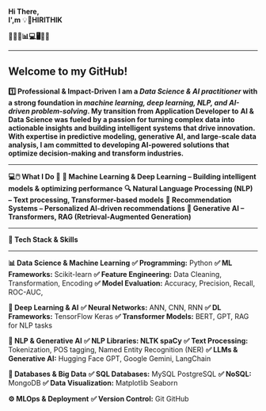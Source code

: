 ****Hi There,****   
****I',m****  💡****🚀HIRITHIK****

**🚀🔥💡📊💻🖥️🧠🔗**
___________________________________________________________________________________________________________________________________________________________________________________________________

## Welcome to my GitHub!

**1️⃣ Professional & Impact-Driven**
**I am a ***Data Science & AI practitioner*** with a strong foundation in ***machine learning, deep learning, NLP, and AI-driven problem-solving***.
My transition from Application Developer to**
**AI & Data Science was fueled by a passion for turning complex data into actionable insights and building intelligent systems that drive innovation.**
**With expertise in predictive modeling, generative AI, and large-scale data analysis, I am committed to developing 
AI-powered solutions that optimize decision-making and transform industries.**

________________________________________________________________________________________________________________________________________________________________________________________________

**💻🖱️ What I Do 🤔**
**🧠 Machine Learning & Deep Learning – Building intelligent models & optimizing performance**
**🔍 Natural Language Processing (NLP) – Text processing, Transformer-based models**
**🎯 Recommendation Systems – Personalized AI-driven recommendations**
**🤖 Generative AI – Transformers, RAG (Retrieval-Augmented Generation)**

________________________________________________________________________________________________________________________________________________________________________________________________

**🔧 Tech Stack & Skills**
_____________________________________
**📊 Data Science & Machine Learning**
**✅ Programming:** Python
**✅ ML Frameworks:** Scikit-learn
**✅ Feature Engineering:** Data Cleaning, Transformation, Encoding
**✅ Model Evaluation:** Accuracy, Precision, Recall, ROC-AUC, 

**🤖 Deep Learning & AI**
**✅ Neural Networks:** ANN, CNN, RNN
**✅ DL Frameworks:** TensorFlow Keras
**✅ Transformer Models:** BERT, GPT, RAG for NLP tasks

**🔎 NLP & Generative AI**
**✅ NLP Libraries: NLTK spaCy**
**✅ Text Processing:** Tokenization, POS tagging, Named Entity Recognition (NER)
**✅ LLMs & Generative AI:** Hugging Face GPT, Google Gemini, LangChain

**🔗 Databases & Big Data**
**✅ SQL Databases:** MySQL PostgreSQL
**✅ NoSQL:** MongoDB
**✅ Data Visualization:** Matplotlib Seaborn

**⚙️ MLOps & Deployment**
**✅ Version Control:** Git GitHub

